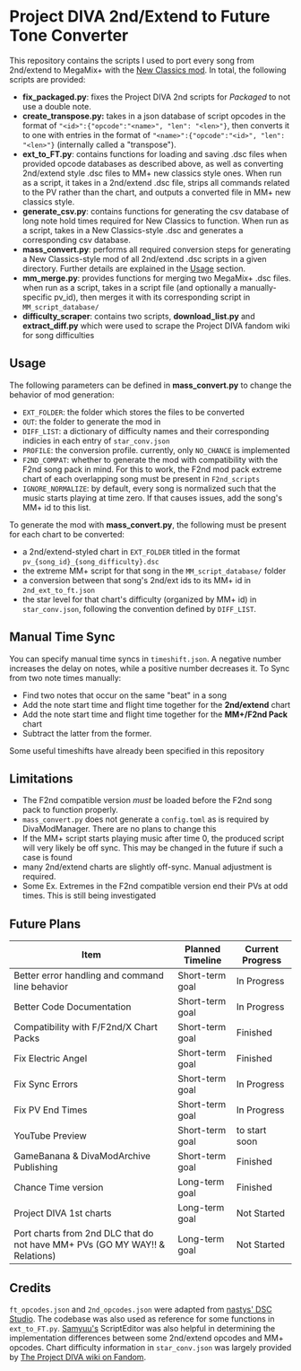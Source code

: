 # Project DIVA 2nd/Extend to Future Tone Converter
This repository contains the scripts I used to port every song from 2nd/extend to MegaMix+ with the [New Classics mod](https://gamebanana.com/mods/596416). In total, the following scripts are provided:
* **fix_packaged.py**: fixes the Project DIVA 2nd scripts for *Packaged* to not use a double note.
* **create_transpose.py:** takes in a json database of script opcodes in the format of `"<id>":{"opcode":"<name>", "len": "<len>"}`, then converts it to one with entries in the format of `"<name>":{"opcode":"<id>", "len": "<len>"}` (internally called a "transpose").
* **ext_to_FT.py**: contains functions for loading and saving .dsc files when provided opcode databases as described above, as well as converting 2nd/extend style .dsc files to MM+ new classics style ones. When run as a script, it takes in a 2nd/extend .dsc file, strips all commands related to the PV rather than the chart, and outputs a converted file in MM+ new classics style.
* **generate_csv.py**: contains functions for generating the csv database of long note hold times required for New Classics to function. When run as a script, takes in a New Classics-style .dsc and generates a corresponding csv database.
* **mass_convert.py**: performs all required conversion steps for generating a New Classics-style mod of all 2nd/extend .dsc scripts in a given directory. Further details are explained in the [Usage](#usage) section.
* **mm_merge.py**: provides functions for merging two MegaMix+ .dsc files. when run as a script, takes in a script file (and optionally a manually-specific pv_id), then merges it with its corresponding script in `MM_script_database/`
* **difficulty_scraper**: contains two scripts, **download_list.py** and **extract_diff.py** which were used to scrape the Project DIVA fandom wiki for song difficulties

## Usage
The following parameters can be defined in **mass_convert.py** to change the behavior of mod generation:
* `EXT_FOLDER`: the folder which stores the files to be converted
* `OUT`: the folder to generate the mod in
* `DIFF_LIST`: a dictionary of difficulty names and their corresponding indicies in each entry of `star_conv.json`
* `PROFILE`: the conversion profile. currently, only `NO_CHANCE` is implemented
* `F2ND_COMPAT`: whether to generate the mod with compatibility with the F2nd song pack in mind. For this to work, the F2nd mod pack extreme chart of each overlapping song must be present in `F2nd_scripts`
* `IGNORE_NORMALIZE`: by default, every song is normalized such that the music starts playing at time zero. If that causes issues, add the song's MM+ id to this list.

To generate the mod with **mass_convert.py**, the following must be present for each chart to be converted:
* a 2nd/extend-styled chart in `EXT_FOLDER` titled in the format `pv_{song_id}_{song_difficulty}.dsc`
* the extreme MM+ script for that song in the `MM_script_database/` folder
* a conversion between that song's 2nd/ext ids to its MM+ id in `2nd_ext_to_ft.json`
* the star level for that chart's difficulty (organized by MM+ id) in `star_conv.json`, following the convention defined by `DIFF_LIST`.

## Manual Time Sync
You can specify manual time syncs in `timeshift.json`. A negative number increases the delay on notes, while a positive number decreases it. To Sync from two note times manually:
- Find two notes that occur on the same "beat" in a song
- Add the note start time and flight time together for the **2nd/extend** chart
- Add the note start time and flight time together for the **MM+/F2nd Pack** chart
- Subtract the latter from the former.

Some useful timeshifts have already been specified in this repository

## Limitations
* The F2nd compatible version *must* be loaded before the F2nd song pack to function properly.
* `mass_convert.py` does not generate a `config.toml` as is required by DivaModManager. There are no plans to change this
* If the MM+ script starts playing music after time 0, the produced script will very likely be off sync. This may be changed in the future if such a case is found
* many 2nd/extend charts are slightly off-sync. Manual adjustment is required.
* Some Ex. Extremes in the F2nd compatible version end their PVs at odd times. This is still being investigated

## Future Plans
| Item                                                                              | Planned Timeline                     | Current Progress |
|-----------------------------------------------------------------------------------|--------------------------------------|------------------|
| Better error handling and command line behavior                                   | Short-term goal                      | In Progress      |
| Better Code Documentation                                                         | Short-term goal                      | In Progress      |
| Compatibility with F/F2nd/X Chart Packs                                           | Short-term goal                      | Finished         |
| Fix Electric Angel                                                                | Short-term goal                      | Finished         |
| Fix Sync Errors                                                                   | Short-term goal                      | In Progress      |
| Fix PV End Times                                                                  | Short-term goal                      | In Progress      |
| YouTube Preview                                                                   | Short-term goal                      | to start soon    |
| GameBanana & DivaModArchive Publishing                                            | Short-term goal                      | Finished         |
| Chance Time version                                                               | Long-term goal                       | Finished    |
| Project DIVA 1st charts                                                           | Long-term goal                       | Not Started      |
| Port charts from 2nd DLC that do not have MM+ PVs (GO MY WAY!! & Relations)       | Long-term goal                       | Not Started      |

## Credits
`ft_opcodes.json` and `2nd_opcodes.json` were adapted from [nastys' DSC Studio](https://github.com/nastys/nastys.github.io/tree/master/dsceditor). The codebase was also used as reference for some functions in `ext_to_FT.py`. [Samyuu's](https://github.com/samyuu) ScriptEditor was also helpful in determining the implementation differences between some 2nd/extend opcodes and MM+ opcodes. Chart difficulty information in `star_conv.json` was largely provided by [The Project DIVA wiki on Fandom](project-diva.fandom.com).
